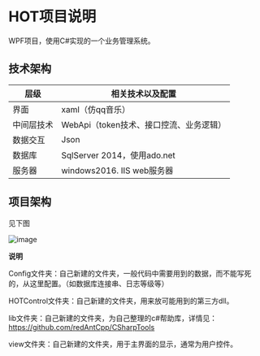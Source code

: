 # HOT项目说明
WPF项目，使用C#实现的一个业务管理系统。
## 技术架构
|  层级   | 相关技术以及配置 |
|  ----  | ----  |
|界面|xaml（仿qq音乐）|
|中间层技术|WebApi（token技术、接口控流、业务逻辑）|
|数据交互|Json|
|数据库|SqlServer 2014，使用ado.net|
|服务器|windows2016. IIS web服务器|
## 项目架构
见下图

![image](https://user-images.githubusercontent.com/45525918/142761693-0a8563d7-6a1a-4d65-96ae-55c64b09665d.png)

**说明**

Config文件夹：自己新建的文件夹，一般代码中需要用到的数据，而不能写死的，从这里配置。（如数据库连接串、日志等级等）

HOTControl文件夹：自己新建的文件夹，用来放可能用到的第三方dll。

lib文件夹：自己新建的文件夹，为自己整理的c#帮助库，详情见：https://github.com/redAntCpp/CSharpTools

view文件夹：自己新建的文件夹，用于主界面的显示，通常为用户控件。
